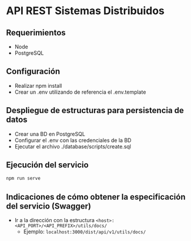 # API REST Sistemas Distribuidos

## Requerimientos

- Node
- PostgreSQL

## Configuración

- Realizar npm install
- Crear un .env utilizando de referencia el .env.template

## Despliegue de estructuras para persistencia de datos

- Crear una BD en PostgreSQL
- Configurar el .env con las credenciales de la BD
- Ejecutar el archivo ./database/scripts/create.sql

## Ejecución del servicio

```cmd
npm run serve
```

## Indicaciones de cómo obtener la especificación del servicio (Swagger)

- Ir a la dirección con la estructura `<host>:<API_PORT>/<API_PREFIX>/utils/docs/`
  - Ejemplo: `localhost:3000/dist/api/v1/utils/docs/`
